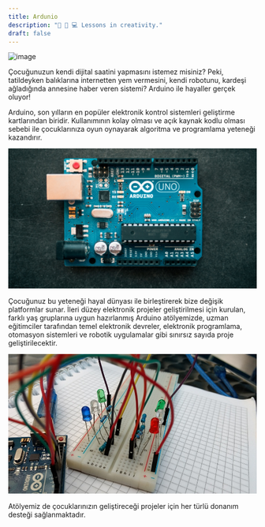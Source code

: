 ```yaml
---
title: Ardunio
description: "🎼 🎸 💻 Lessons in creativity."
draft: false
---
```



![image](image3.jpg)

Çocuğunuzun kendi dijital saatini yapmasını istemez misiniz? Peki, tatildeyken balıklarına internetten yem vermesini, kendi robotunu, kardeşi ağladığında annesine haber veren sistemi? Arduino ile hayaller gerçek oluyor!

Arduino, son yılların en popüler elektronik kontrol sistemleri geliştirme kartlarından biridir. Kullanımının kolay olması ve açık kaynak kodlu olması sebebi ile çocuklarınıza oyun oynayarak algoritma ve programlama yeteneği kazandırır.

![image](image1.jpg)

Çocuğunuz bu yeteneği hayal dünyası ile birleştirerek bize değişik platformlar sunar.
İleri düzey elektronik projeler geliştirilmesi için kurulan, farklı yaş gruplarına uygun hazırlanmış Arduino atölyemizde, uzman eğitimciler tarafından temel elektronik devreler, elektronik programlama, otomasyon sistemleri ve robotik uygulamalar gibi sınırsız sayıda proje geliştirilecektir.

![image](image4.jpg)

Atölyemiz de çocuklarınızın geliştireceği projeler için her türlü donanım desteği sağlanmaktadır.